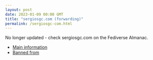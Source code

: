 ```yaml
---
layout: post
date: 2023-01-09 00:00 GMT
title: "sergiosgc.com (forwarding)"
permalink: /sergiosgc-com.html
---
```


No longer updated - check sergiosgc.com on the Fediverse Almanac.

* [Main information](https://www.fediversealmanac.com/api/v1/instances/sergiosgc.com)
* [Banned from](https://www.fediversealmanac.com/api/v1/instances/sergiosgc.com/banned_from)

